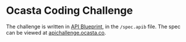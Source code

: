 # Ocasta Coding Challenge

The challenge is written in [API Blueprint](http://apiblueprint.org/), in the `/spec.apib` file. The spec can be viewed at [apichallenge.ocasta.co](https://challenge.ocasta.co).

